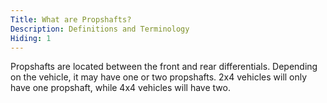 ```yaml
---
Title: What are Propshafts?
Description: Definitions and Terminology
Hiding: 1
---
```


Propshafts are located between the front and rear differentials. Depending on the vehicle, it may have one or two propshafts. 2x4 vehicles will only have one propshaft, while 4x4 vehicles will have two.
